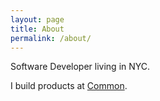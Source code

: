 ```yaml
---
layout: page
title: About
permalink: /about/
---
```


Software Developer living in NYC.

I build products at [Common](http://www.common.com).